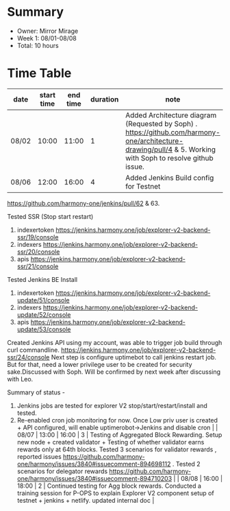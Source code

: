 # Summary
* Owner: Mirror Mirage
* Week 1: 08/01-08/08
* Total: 10 hours

# Time Table
| date  | start time  | end time | duration  |  note |
|---|---|---|---|---|
| 08/02  | 10:00  | 11:00  | 1  | Added Architecture diagram (Requested by Soph) . https://github.com/harmony-one/architecture-drawing/pull/4  & 5. Working with Soph to resolve github issue.  |
| 08/06  | 12:00  | 16:00  | 4  | Added Jenkins Build config for Testnet
https://github.com/harmony-one/jenkins/pull/62   & 63.

Tested SSR (Stop start restart)
1) indexertoken https://jenkins.harmony.one/job/explorer-v2-backend-ssr/19/console  
2) indexers https://jenkins.harmony.one/job/explorer-v2-backend-ssr/20/console  
3) apis https://jenkins.harmony.one/job/explorer-v2-backend-ssr/21/console  

Tested Jenkins BE Install
1) indexertoken https://jenkins.harmony.one/job/explorer-v2-backend-update/51/console  
2) indexers https://jenkins.harmony.one/job/explorer-v2-backend-update/52/console  
3) apis https://jenkins.harmony.one/job/explorer-v2-backend-update/53/console  

Created Jenkins API using my account, was able to trigger job build through curl commandline. https://jenkins.harmony.one/job/explorer-v2-backend-ssr/24/console 
Next step is configure uptimebot to call jenkins restart job. But for that, need a lower privilege user to be created for security sake.Discussed with Soph. Will be confirmed by next week after discussing with Leo. 

Summary of status - 
1) Jenkins jobs are tested for explorer V2 stop/start/restart/install and tested. 
2) Re-enabled cron job monitoring for now. Once Low priv user is created + API configured, will enable uptimerobot->Jenkins and disable cron  |
| 08/07  | 13:00  | 16:00  | 3  |  Testing of Aggregated Block Rewarding. Setup new node + created validator + Testing of whether validator earns rewards only at 64th blocks. Tested 3 scenarios for validator rewards , reported issues https://github.com/harmony-one/harmony/issues/3840#issuecomment-894698112 . Tested 2 scenarios for delegator rewards https://github.com/harmony-one/harmony/issues/3840#issuecomment-894710203  |
| 08/08  | 16:00  | 18:00  |  2 |  Continued testing for Agg block rewards. Conducted a training session for P-OPS to explain Explorer V2 component setup of testnet + jenkins + netlify. updated internal doc  |
